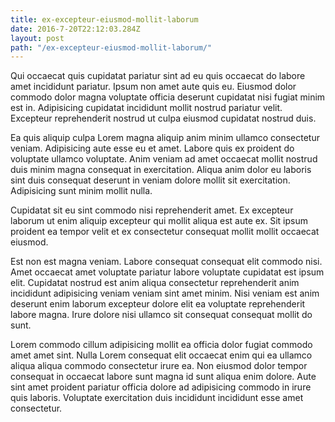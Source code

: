 ```yaml
---
title: ex-excepteur-eiusmod-mollit-laborum
date: 2016-7-20T22:12:03.284Z
layout: post
path: "/ex-excepteur-eiusmod-mollit-laborum/"
---
```


Qui occaecat quis cupidatat pariatur sint ad eu quis occaecat do labore amet incididunt pariatur. Ipsum non amet aute quis eu. Eiusmod dolor commodo dolor magna voluptate officia deserunt cupidatat nisi fugiat minim est in. Adipisicing cupidatat incididunt mollit nostrud pariatur velit. Excepteur reprehenderit nostrud ut culpa eiusmod cupidatat nostrud duis.

Ea quis aliquip culpa Lorem magna aliquip anim minim ullamco consectetur veniam. Adipisicing aute esse eu et amet. Labore quis ex proident do voluptate ullamco voluptate. Anim veniam ad amet occaecat mollit nostrud duis minim magna consequat in exercitation. Aliqua anim dolor eu laboris sint duis consequat deserunt in veniam dolore mollit sit exercitation. Adipisicing sunt minim mollit nulla.

Cupidatat sit eu sint commodo nisi reprehenderit amet. Ex excepteur laborum ut enim aliquip excepteur qui mollit aliqua est aute ex. Sit ipsum proident ea tempor velit et ex consectetur consequat mollit mollit occaecat eiusmod.

Est non est magna veniam. Labore consequat consequat elit commodo nisi. Amet occaecat amet voluptate pariatur labore voluptate cupidatat est ipsum elit. Cupidatat nostrud est anim aliqua consectetur reprehenderit anim incididunt adipisicing veniam veniam sint amet minim. Nisi veniam est anim deserunt enim laborum excepteur dolore elit ea voluptate reprehenderit labore magna. Irure dolore nisi ullamco sit consequat consequat mollit do sunt.

Lorem commodo cillum adipisicing mollit ea officia dolor fugiat commodo amet amet sint. Nulla Lorem consequat elit occaecat enim qui ea ullamco aliqua aliqua commodo consectetur irure ea. Non eiusmod dolor tempor consequat in occaecat labore sunt magna id sunt aliqua enim dolore. Aute sint amet proident pariatur officia dolore ad adipisicing commodo in irure quis laboris. Voluptate exercitation duis incididunt incididunt esse amet consectetur.